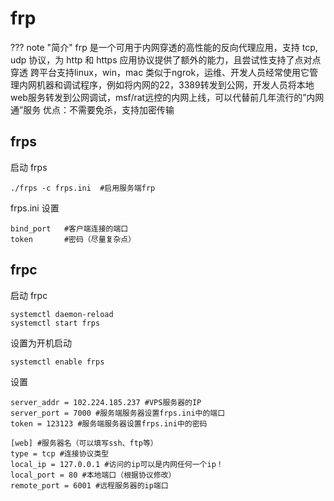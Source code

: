 # frp

??? note "简介"
    frp 是一个可用于内网穿透的高性能的反向代理应用，支持 tcp, udp 协议，为 http 和 https 应用协议提供了额外的能力，且尝试性支持了点对点穿透
    跨平台支持linux，win，mac
    类似于ngrok，运维、开发人员经常使用它管理内网机器和调试程序，例如将内网的22，3389转发到公网，开发人员将本地web服务转发到公网调试，msf/rat远控的内网上线，可以代替前几年流行的”内网通”服务
    优点：不需要免杀，支持加密传输

## **frps**

启动 frps

```
./frps -c frps.ini	#启用服务端frp
```

frps.ini 设置

```shell
bind_port 	#客户端连接的端口
token 		#密码（尽量复杂点）
```

## **frpc**

启动 frpc
```
systemctl daemon-reload
systemctl start frps
```

设置为开机启动

```
systemctl enable frps
```

设置

```
server_addr = 102.224.185.237 #VPS服务器的IP
server_port = 7000 #服务端服务器设置frps.ini中的端口
token = 123123 #服务端服务器设置frps.ini中的密码

[web] #服务器名（可以填写ssh、ftp等）
type = tcp #连接协议类型
local_ip = 127.0.0.1 #访问的ip可以是内网任何一个ip！
local_port = 80 #本地端口（根据协议修改）
remote_port = 6001 #远程服务器的ip端口
```